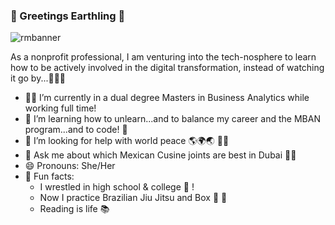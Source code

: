 ### 🧿 Greetings Earthling 🧿
![rmbanner](https://user-images.githubusercontent.com/96393056/146691180-cb7807dc-9d98-4240-ae59-030a06bba057.png)



As a nonprofit professional, I am venturing into the tech-nosphere to learn how to be actively involved in the digital transformation, instead of watching it go by...💭💭💭

- 💪🏼 I’m currently in a dual degree Masters in Business Analytics while working full time!
- 🌷 I’m learning how to unlearn...and to balance my career and the MBAN program...and to code! 🤣
- 🤔 I’m looking for help with world peace 🌎🌍🌏 ✌🏽
- 💬 Ask me about which Mexican Cusine joints are best in Dubai 🌮🌯 
- 😄 Pronouns: She/Her
- 🎀 Fun facts: 
    - I wrestled in high school & college 🤼‍ ! 
    - Now I practice Brazilian Jiu Jitsu and Box 🥋 🥊
    - Reading is life 📚

<!--
**REBECCAMEDEIROS/REBECCAMEDEIROS** is a ✨ _special_ ✨ repository because its `README.md` (this file) appears on your GitHub profile.

Here are some ideas to get you started:

- 🔭 I’m currently working on ...
- 🌱 I’m currently learning ...
- 👯 I’m looking to collaborate on ...
- 🤔 I’m looking for help with ...
- 💬 Ask me about ...
- 📫 How to reach me: ...
- 😄 Pronouns: ...
- ⚡ Fun fact: ...
-->
